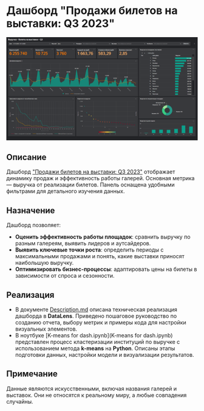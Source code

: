 # Дашборд "Продажи билетов на выставки: Q3 2023"
![Дашборд](images/dash.png)

## Описание
Дашборд ["Продажи билетов на выставки: Q3 2023"](https://datalens.yandex/g9h5s1o94olc2) отображает динамику продаж и эффективность работы галерей. Основная метрика — выручка от реализации билетов. Панель оснащена удобными фильтрами для детального изучения данных.

## Назначение
Дашборд позволяет:
- **Оценить эффективность работы площадок**: сравнить выручку по разным галереям, выявить лидеров и аутсайдеров.
- **Выявить ключевые точки роста**: определить периоды с максимальными продажами и понять, какие выставки приносят наибольшую выручку.
- **Оптимизировать бизнес-процессы**: адаптировать цены на билеты в зависимости от спроса и сезонности.

## Реализация
- В документе [Description.md](Description.md) описана техническая реализация дашборда в **DataLens**. Приведено пошаговое руководство по созданию отчета, выбору метрик и примеры кода для настройки визуальных элементов.
- В ноутбуке [K-means for dash.ipynb](K-means for dash.ipynb) представлен процесс кластеризации институций по выручке с использованием метода **k-means** на **Python**. Описаны этапы подготовки данных, настройки модели и визуализации результатов.

## Примечание
Данные являются искусственными, включая названия галерей и выставок. Они не относятся к реальному миру, а любые совпадения случайны. 
